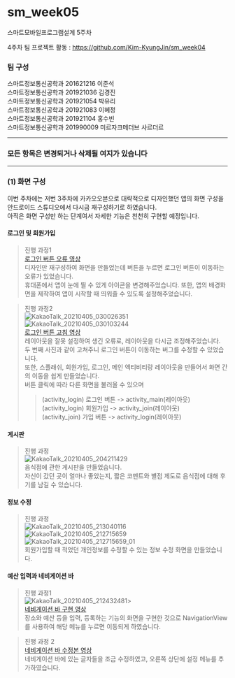# sm_week05
스마트모바일프로그램설계 5주차   

4주차 팀 프로젝트 활동 : https://github.com/Kim-KyungJin/sm_week04

### 팀 구성   
스마트정보통신공학과 201621216 이준석   
스마트정보통신공학과 201921036 김경진   
스마트정보통신공학과 201921054 박유리   
스마트정보통신공학과 201921083 이혜정   
스마트정보통신공학과 201921104 홍수빈    
스마트정보통신공학과 201990009 미르자크메더브 사르더르    

   ***   
### 모든 항목은 변경되거나 삭제될 여지가 있습니다   
   ***   

### (1) 화면 구성   

이번 주차에는 저번 3주차에 카카오오븐으로 대략적으로 디자인했던 앱의 화면 구성을 안드로이드 스튜디오에서 다시금 재구성하기로 하였습니다.   
아직은 화면 구성만 하는 단계여서 자세한 기능은 천천히 구현할 예정입니다.   

#### 로그인 및 회원가입   
>진행 과정1   
>[로그인 버튼 오류 영상](https://user-images.githubusercontent.com/57963888/113570612-ae8d2300-964f-11eb-8f60-1ff293280433.mp4 "새탭에서 동영상 재생")   
>디자인만 재구성하여 화면을 만들었는데 버튼을 누르면 로그인 버튼이 이동하는 오류가 있었습니다.   
>휴대폰에서 앱이 눈에 띌 수 있게 아이콘을 변경해주었습니다.
>또한, 앱의 배경화면을 제작하여 앱이 시작할 때 띄워줄 수 있도록 설정해주었습니다.

>진행 과정2   
>![KakaoTalk_20210405_030026351](https://user-images.githubusercontent.com/57963888/113570576-9d441680-964f-11eb-8eab-9343d22cf074.png)
>![KakaoTalk_20210405_030103244](https://user-images.githubusercontent.com/57963888/113570636-b351d700-964f-11eb-982c-82081ef27bbc.png)   
>[로그인 버튼 고침 영상](https://user-images.githubusercontent.com/57963888/113570637-b5b43100-964f-11eb-9ebb-21628dc73342.mp4 "새탭에서 동영상 재생")   
>레이아웃을 잘못 설정하여 생긴 오류로, 레이아웃을 다시금 조정해주었습니다.   
>두 번째 사진과 같이 고쳐주니 로그인 버튼이 이동하는 버그를 수정할 수 있었습니다.   
>또한, 스플래쉬, 회원가입, 로그인, 메인 엑티비티랑 레이아웃을 만들어서 화면 간의 이동을 쉽게 만들었습니다.   
>버튼 클릭에 따라 다른 화면을 불러올 수 있으며 
>>(activity_login) 로그인 버튼 -> activity_main(레이아웃)   
>>(activity_login) 회원가입 ->  activity_join(레이아웃)   
>>(activity_join) 가입 버튼 -> activity_login(레이아웃)   


#### 게시판
>진행 과정   
>![KakaoTalk_20210405_204211429](https://user-images.githubusercontent.com/57963888/113571363-39225200-9651-11eb-9cde-ee700d112580.png)   
>음식점에 관한 게시판을 만들었습니다.   
>자신이 갔던 곳이 얼마나 좋았는지, 짧은 코멘트와 별점 제도로 음식점에 대해 후기를 남길 수 있습니다.   

#### 정보 수정   
>진행 과정   
>![KakaoTalk_20210405_213040116](https://user-images.githubusercontent.com/57963888/113574173-8ce36a00-9656-11eb-85b8-365dd6d14618.png)
>![KakaoTalk_20210405_212715659](https://user-images.githubusercontent.com/57963888/113574179-8ead2d80-9656-11eb-8a6a-6807b26978dd.png)
>![KakaoTalk_20210405_212715659_01](https://user-images.githubusercontent.com/57963888/113574186-9076f100-9656-11eb-8629-2db447053d33.png)     
>회원가입할 때 적었던 개인정보를 수정할 수 있는 정보 수정 화면을 만들었습니다.   

#### 예산 입력과 네비게이션 바   
>진행 과정1   
>![KakaoTalk_20210405_212432481](https://user-images.githubusercontent.com/57963888/113574448-16933780-9657-11eb-96e1-23cabd4ac828.png)>   
>[네비게이션 바 구현 영상](https://user-images.githubusercontent.com/57963888/113574420-0d09cf80-9657-11eb-8bde-dd5322aab1ba.mp4 "새 탭에서 동영상 재생")   
>장소와 예산 등을 입력, 등록하는 기능의 화면을 구현한 것으로 NavigationView를 사용하여 해당 메뉴를 누르면 이동되게 하였습니다.   

>진행 과정 2   
>[네비게이션 바 수정본 영상](https://user-images.githubusercontent.com/57963888/113577991-1b5aea00-965d-11eb-8e49-32c5601c0325.mp4 "새 탭에서 동영상 재생")   
>네비게이션 바에 있는 글자들을 조금 수정하였고, 오른쪽 상단에 설정 메뉴를 추가하였습니다.   


